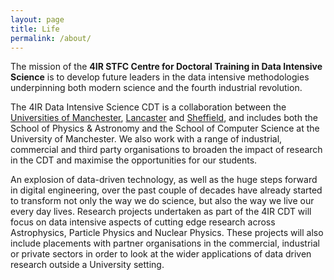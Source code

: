 ```yaml
---
layout: page
title: Life
permalink: /about/
---
```


The mission of the **4IR STFC Centre for Doctoral Training in Data Intensive Science** is to develop future leaders in the data intensive methodologies underpinning both modern science and the fourth industrial revolution.

The 4IR Data Intensive Science CDT is a collaboration between the [Universities of Manchester](http://www.manchester.ac.uk/), [Lancaster](http://www.lancaster.ac.uk/)  and [Sheffield](https://www.sheffield.ac.uk/), and includes both the School of Physics & Astronomy and the School of Computer Science at the University of Manchester. We also work with a range of industrial, commercial and third party organisations to broaden the impact of research in the CDT and maximise the opportunities for our students.

An explosion of data-driven technology, as well as the huge steps forward in digital engineering, over the past couple of decades have already started to transform not only the way we do science, but also the way we live our every day lives. Research projects undertaken as part of the 4IR CDT will focus on data intensive aspects of cutting edge research across Astrophysics, Particle Physics and Nuclear Physics. These projects will also include placements with partner organisations in the commercial, industrial or private sectors in order to look at the wider applications of data driven research outside a University setting.